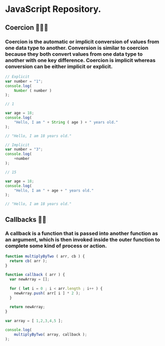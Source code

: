 # JavaScript Repository.

## Coercion 🔢🆎🆗

### Coercion is the automatic or implicit conversion of values from one data type to another. Conversion is similar to coercion because they both convert values from one data type to another with one key difference. Coercion is implicit whereas conversion can be either implicit or explicit.

```js
// Explicit
var number = "1";
console.log( 
    Number ( number ) 
);

// 1

var age = 18;
console.log( 
    "Hello, I am " + String ( age ) + " years old."
);

// "Hello, I am 18 years old."

// Implicit
var number = "3";
console.log( 
    +number
);

// 15

var age = 18;
console.log(
    "Hello, I am " + age + " years old."
);

// "Hello, I am 18 years old."
```

## Callbacks 📲🔙

### A callback is a function that is passed into another function as an argument, which is then invoked inside the outer function to complete some kind of process or action.

```js
function multiplyByTwo ( arr, cb ) {
  return cb( arr );
}
  
function callback ( arr ) {
  var newArray = [];
    
  for ( let i = 0 ; i < arr.length ; i++ ) {
    newArray.push( arr[ i ] * 2 );
  }
    
  return newArray;
}
  
var array = [ 1,2,3,4,5 ];

console.log(
    multiplyByTwo( array, callback );
);
```
